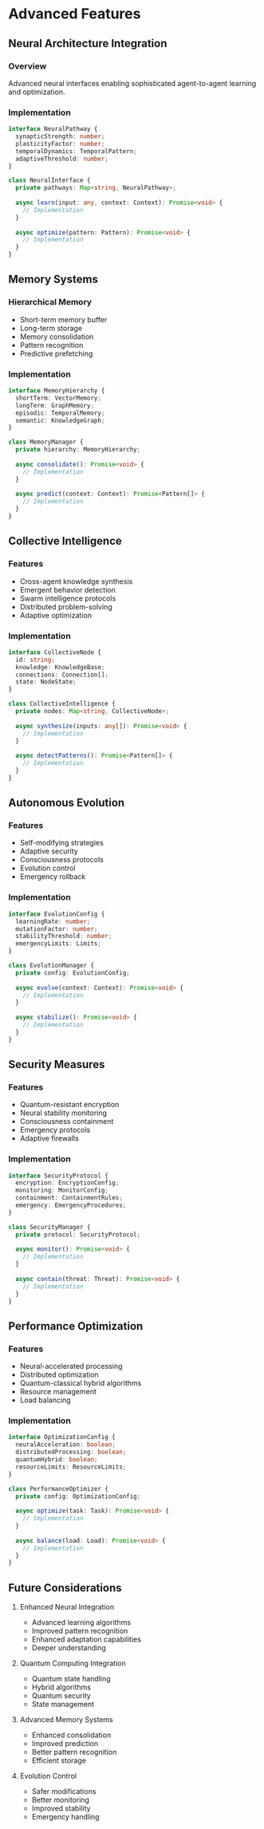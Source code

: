 # Advanced Features

## Neural Architecture Integration

### Overview
Advanced neural interfaces enabling sophisticated agent-to-agent learning and optimization.

### Implementation
```typescript
interface NeuralPathway {
  synapticStrength: number;
  plasticityFactor: number;
  temporalDynamics: TemporalPattern;
  adaptiveThreshold: number;
}

class NeuralInterface {
  private pathways: Map<string, NeuralPathway>;
  
  async learn(input: any, context: Context): Promise<void> {
    // Implementation
  }
  
  async optimize(pattern: Pattern): Promise<void> {
    // Implementation
  }
}
```

## Memory Systems

### Hierarchical Memory
- Short-term memory buffer
- Long-term storage
- Memory consolidation
- Pattern recognition
- Predictive prefetching

### Implementation
```typescript
interface MemoryHierarchy {
  shortTerm: VectorMemory;
  longTerm: GraphMemory;
  episodic: TemporalMemory;
  semantic: KnowledgeGraph;
}

class MemoryManager {
  private hierarchy: MemoryHierarchy;
  
  async consolidate(): Promise<void> {
    // Implementation
  }
  
  async predict(context: Context): Promise<Pattern[]> {
    // Implementation
  }
}
```

## Collective Intelligence

### Features
- Cross-agent knowledge synthesis
- Emergent behavior detection
- Swarm intelligence protocols
- Distributed problem-solving
- Adaptive optimization

### Implementation
```typescript
interface CollectiveNode {
  id: string;
  knowledge: KnowledgeBase;
  connections: Connection[];
  state: NodeState;
}

class CollectiveIntelligence {
  private nodes: Map<string, CollectiveNode>;
  
  async synthesize(inputs: any[]): Promise<void> {
    // Implementation
  }
  
  async detectPatterns(): Promise<Pattern[]> {
    // Implementation
  }
}
```

## Autonomous Evolution

### Features
- Self-modifying strategies
- Adaptive security
- Consciousness protocols
- Evolution control
- Emergency rollback

### Implementation
```typescript
interface EvolutionConfig {
  learningRate: number;
  mutationFactor: number;
  stabilityThreshold: number;
  emergencyLimits: Limits;
}

class EvolutionManager {
  private config: EvolutionConfig;
  
  async evolve(context: Context): Promise<void> {
    // Implementation
  }
  
  async stabilize(): Promise<void> {
    // Implementation
  }
}
```

## Security Measures

### Features
- Quantum-resistant encryption
- Neural stability monitoring
- Consciousness containment
- Emergency protocols
- Adaptive firewalls

### Implementation
```typescript
interface SecurityProtocol {
  encryption: EncryptionConfig;
  monitoring: MonitorConfig;
  containment: ContainmentRules;
  emergency: EmergencyProcedures;
}

class SecurityManager {
  private protocol: SecurityProtocol;
  
  async monitor(): Promise<void> {
    // Implementation
  }
  
  async contain(threat: Threat): Promise<void> {
    // Implementation
  }
}
```

## Performance Optimization

### Features
- Neural-accelerated processing
- Distributed optimization
- Quantum-classical hybrid algorithms
- Resource management
- Load balancing

### Implementation
```typescript
interface OptimizationConfig {
  neuralAcceleration: boolean;
  distributedProcessing: boolean;
  quantumHybrid: boolean;
  resourceLimits: ResourceLimits;
}

class PerformanceOptimizer {
  private config: OptimizationConfig;
  
  async optimize(task: Task): Promise<void> {
    // Implementation
  }
  
  async balance(load: Load): Promise<void> {
    // Implementation
  }
}
```

## Future Considerations

1. Enhanced Neural Integration
   - Advanced learning algorithms
   - Improved pattern recognition
   - Enhanced adaptation capabilities
   - Deeper understanding

2. Quantum Computing Integration
   - Quantum state handling
   - Hybrid algorithms
   - Quantum security
   - State management

3. Advanced Memory Systems
   - Enhanced consolidation
   - Improved prediction
   - Better pattern recognition
   - Efficient storage

4. Evolution Control
   - Safer modifications
   - Better monitoring
   - Improved stability
   - Emergency handling
